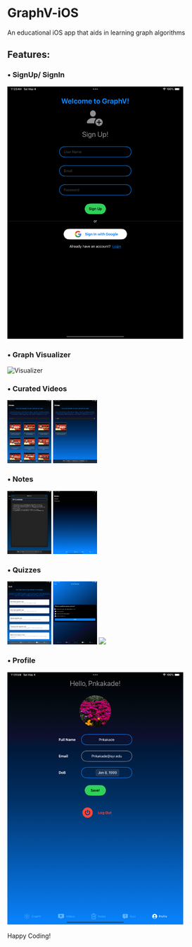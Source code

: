 # GraphV-iOS
An educational iOS app that aids in learning graph algorithms

## Features:
### • SignUp/ SignIn
<img src="images/signup.png" width="400" alt="SignUp">


### • Graph Visualizer
<img src="images/visualizer.png" width="400" alt="Visualizer">

### • Curated Videos
<p float="left">
  <img src="images/YT1.png" width="100" />
  <img src="images/YT2.png" width="100" /> 
</p>

### • Notes
<p float="left">
  <img src="images/Notes1.png" width="100" />
  <img src="images/Notes2.png" width="100" /> 
</p>

### • Quizzes
<p float="left">
  <img src="images/Quiz1.png" width="100" />
  <img src="images/Quiz2.png" width="100" />
  <img src="images/Quiz3.png" width="100" /> 
</p>

### • Profile
<img src="images/profile.png" width="400" alt="Profile">


Happy Coding!

